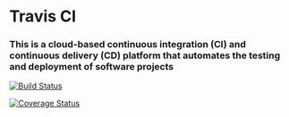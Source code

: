# Travis CI 
### This is a cloud-based continuous integration (CI) and continuous delivery (CD) platform that automates the testing and deployment of software projects

[![Build Status](https://app.travis-ci.com/adityanagdekar/swe1-app.svg?branch=main)](https://app.travis-ci.com/adityanagdekar/swe1-app)


[![Coverage Status](https://coveralls.io/repos/github/adityanagdekar/swe1-app/badge.svg?branch=main)](https://coveralls.io/github/adityanagdekar/swe1-app?branch=main)